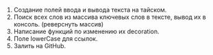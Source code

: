 1. Создание полей ввода и вывода текста на тайском.
2. Поиск всех слов из массива ключевых слов в тексте, вывод их в консоль. (реверснуть массив)
3. Написание функций по изменению их decoration.
4. Поле lowerCase для ссылок.
5. Залить на GitHub.

